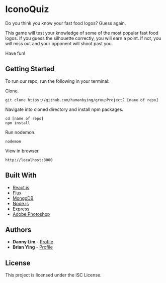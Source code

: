 # IconoQuiz

Do you think you know your fast food logos? Guess again.

This game will test your knowledge of some of the most popular fast food logos. If you guess the silhouette correctly, you will earn a point. If not, you will miss out and your opponent will shoot past you.

Have fun!

## Getting Started

To run our repo, run the following in your terminal:

Clone.

```
git clone https://github.com/humanbying/groupProject2 [name of repo]
```

Navigate into cloned directory and install npm packages.

```
cd [name of repo]
npm install
```

Run nodemon.

```
nodemon
```

View in browser.

```
http://localhost:8000
```


## Built With

* [React.js](https://facebook.github.io/react/)
* [Flux](https://facebook.github.io/react/docs/flux-overview)
* [MongoDB](https://www.mongodb.com/)
* [Node.js](https://nodejs.org/en/)
* [Express](https://expressjs.com/)
* [Adobe Photoshop](http://www.photoshop.com/products)

## Authors

* **Danny Lim** - [Profile](https://github.com/dalime)
* **Brian Ying** - [Profile](https://github.com/humanbying)

## License

This project is licensed under the ISC License.
